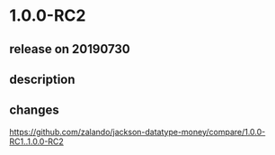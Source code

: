 # 1.0.0-RC2

## release on 20190730

## description

## changes

<a href="https://github.com/zalando/jackson-datatype-money/compare/1.0.0-RC1..1.0.0-RC2">https://github.com/zalando/jackson-datatype-money/compare/1.0.0-RC1..1.0.0-RC2</a>


